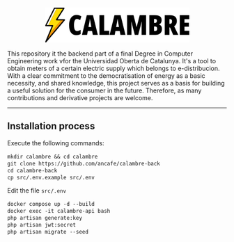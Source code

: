 <div style="text-align: center;">

![Logo](https://github.com/ancafe/calambre-back/blob/main/src/resources/img/logo.png?raw=true)

</div>


This repository it the backend part of a final Degree in Computer Engineering work vfor the Universidad Oberta de Catalunya. It's a tool to obtain meters of a certain electric supply which belongs to e-distribucion. With a clear commitment to the democratisation of energy as a basic necessity, and shared knowledge, this project serves as a basis for building a useful solution for the consumer in the future. Therefore, as many contributions and derivative projects are welcome.

<hr>

## Installation process

Execute the following commands:

```
mkdir calambre && cd calambre
git clone https://github.com/ancafe/calambre-back
cd calambre-back
cp src/.env.example src/.env
```

Edit the file `src/.env`


```
docker compose up -d --build
docker exec -it calambre-api bash
php artisan generate:key
php artisan jwt:secret
php artisan migrate --seed
```





